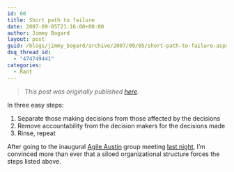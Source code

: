 ```yaml
---
id: 60
title: Short path to failure
date: 2007-09-05T21:16:00+00:00
author: Jimmy Bogard
layout: post
guid: /blogs/jimmy_bogard/archive/2007/09/05/short-path-to-failure.aspx
dsq_thread_id:
  - "474749441"
categories:
  - Rant
---
```

> _This post was originally published [here](http://grabbagoft.blogspot.com/2007/09/short-path-to-failure.html)._

In three easy steps:

  1. Separate those making decisions from those affected by the&nbsp;decisions
  2. Remove accountability from the decision makers for the decisions made
  3. Rinse, repeat

After&nbsp;going to the inaugural&nbsp;[Agile Austin](http://www.agileaustin.org/) group meeting [last night](http://codebetter.com/blogs/jeffrey.palermo/archive/2007/09/05/agileaustin-kick-off-meeting-a-big-success.aspx), I&#8217;m convinced more than ever that a siloed&nbsp;organizational structure&nbsp;forces the steps listed above.